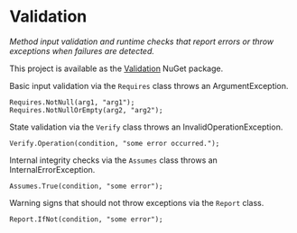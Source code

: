 Validation
==========

*Method input validation and runtime checks that report errors or throw
exceptions when failures are detected.*

This project is available as the [Validation][1] NuGet package.

Basic input validation via the `Requires` class throws an ArgumentException.

	Requires.NotNull(arg1, "arg1");
	Requires.NotNullOrEmpty(arg2, "arg2");

State validation via the `Verify` class throws an InvalidOperationException.

	Verify.Operation(condition, "some error occurred.");

Internal integrity checks via the `Assumes` class throws an
InternalErrorException.

	Assumes.True(condition, "some error");

Warning signs that should not throw exceptions via the `Report` class.

	Report.IfNot(condition, "some error");

[1]: http://nuget.org/packages/Validation "Validation NuGet package"